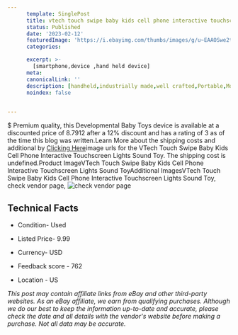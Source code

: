 ```yaml
---
      template: SinglePost
      title: vtech touch swipe baby kids cell phone interactive touchscreen lights sound toy
      status: Published
      date: '2023-02-12'
      featuredImage: 'https://i.ebayimg.com/thumbs/images/g/u~EAAOSwe2tit1jC/s-l225.jpg'
      categories: 

      excerpt: >-
        [smartphone,device ,hand held device]
      meta:
      canonicalLink: ''
      description: [handheld,industrially made,well crafted,Portable,Mobile,Compact,Convenient,Lightweight,Maneuverable,Man-portable,Miniature,Carriable,Hand-held,Light,Holdable,Transportable,Mobile device,Pocket-sized,On-the-go,Wireless,Cordless,Compact size,Convenient size, smartphone,device ,hand held device]
      noindex: false

        
---
```

$
    Premium quality, this Developmental Baby Toys device is available at a discounted price of 8.7912 after a 12% discount and has a rating of 3 as of the time this blog was written.Learn More about the shipping costs and additional by [Clicking Here](https://www.ebay.com/itm/144731156912?hash=item21b2a631b0%3Ag%3Au%7EEAAOSwe2tit1jC&mkevt=1&mkcid=1&mkrid=711-53200-19255-0&campid=%253CePNCampaignId%253E&customid=%253CreferenceId%253E&toolid=10049)image urls for the VTech Touch Swipe Baby Kids Cell Phone Interactive Touchscreen Lights Sound Toy. The shipping cost is undefined.Product ImageVTech Touch Swipe Baby Kids Cell Phone Interactive Touchscreen Lights Sound ToyAdditional ImagesVTech Touch Swipe Baby Kids Cell Phone Interactive Touchscreen Lights Sound Toy, check vendor page, ![check vendor page](https://origin-galleryplus.ebayimg.com/ws/web/144731156912_2_0_1/225x225.jpg,https://origin-galleryplus.ebayimg.com/ws/web/144731156912_3_0_1/225x225.jpg,https://origin-galleryplus.ebayimg.com/ws/web/144731156912_4_0_1/225x225.jpg,https://origin-galleryplus.ebayimg.com/ws/web/144731156912_5_0_1/225x225.jpg,https://origin-galleryplus.ebayimg.com/ws/web/144731156912_6_0_1/225x225.jpg,https://origin-galleryplus.ebayimg.com/ws/web/144731156912_7_0_1/225x225.jpg,https://origin-galleryplus.ebayimg.com/ws/web/144731156912_8_0_1/225x225.jpg,https://origin-galleryplus.ebayimg.com/ws/web/144731156912_9_0_1/225x225.jpg,https://origin-galleryplus.ebayimg.com/ws/web/144731156912_10_0_1/225x225.jpg)
    
    

 ## Technical Facts 



     
      

 - Condition- Used 


      

 - Listed Price- 9.99 


      

 - Currency- USD 


      

 - Feedback score - 762 


      

 - Location - US 


      
      

 *_This post may contain affiliate links from eBay and other third-party websites. As an eBay affiliate, we earn from qualifying purchases. Although we do our best to keep the information up-to-date and accurate, please check the date and all details with the vendor's website before making a purchase. Not all data may be accurate._*



    
    
    
    
    